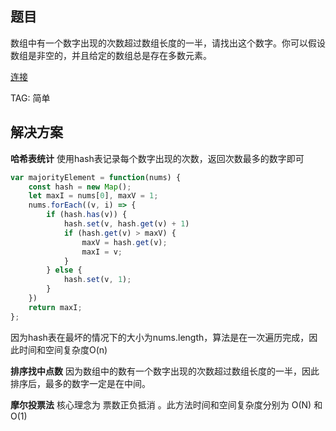 ## 题目
数组中有一个数字出现的次数超过数组长度的一半，请找出这个数字。你可以假设数组是非空的，并且给定的数组总是存在多数元素。

[连接](https://leetcode-cn.com/problems/shu-zu-zhong-chu-xian-ci-shu-chao-guo-yi-ban-de-shu-zi-lcof/)

TAG: 简单

## 解决方案

**哈希表统计**
使用hash表记录每个数字出现的次数，返回次数最多的数字即可

```javascript
var majorityElement = function(nums) {
    const hash = new Map();
    let maxI = nums[0], maxV = 1;
    nums.forEach((v, i) => {
        if (hash.has(v)) {
            hash.set(v, hash.get(v) + 1)
            if (hash.get(v) > maxV) {
                maxV = hash.get(v);
                maxI = v;
            }
        } else {
            hash.set(v, 1);
        }
    })
    return maxI;
};
```
因为hash表在最坏的情况下的大小为nums.length，算法是在一次遍历完成，因此时间和空间复杂度O(n)

**排序找中点数**
因为数组中的数有一个数字出现的次数超过数组长度的一半，因此排序后，最多的数字一定是在中间。

**摩尔投票法**
核心理念为 票数正负抵消 。此方法时间和空间复杂度分别为 O(N) 和 O(1) 

